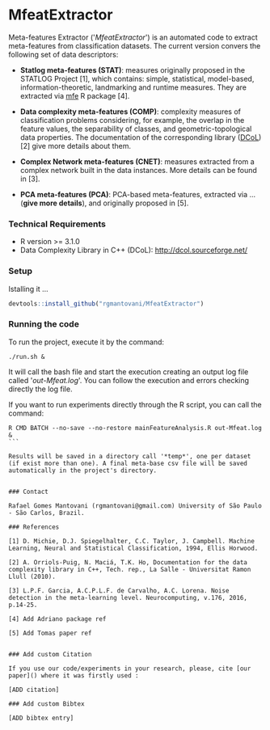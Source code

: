 # MfeatExtractor

Meta-features Extractor ('*MfeatExtractor*') is an automated code to extract meta-features from classification datasets. The current version convers the following set of data descriptors:

* **Statlog meta-features (STAT)**: measures originally proposed in the STATLOG Project [1], which contains: simple, statistical, model-based, information-theoretic, landmarking and runtime measures. They are extracted via [mfe](https://cran.r-project.org/package=mfe) R package [4].

* **Data complexity meta-features (COMP)**: complexity measures of classification problems considering, for example, the overlap in the feature values, the separability of classes, and geometric-topological data properties. The documentation of the corresponding library ([DCoL](http://dcol.sourceforge.net/)) [2] give more details about them.

* **Complex Network meta-features (CNET)**: measures extracted from a complex network built in the data instances. More details can be found in [3]. 

* **PCA meta-features (PCA)**: PCA-based meta-features, extracted via ... (**give more details**), and originally proposed in [5].

### Technical Requirements

* R version >= 3.1.0
* Data Complexity Library in C++ (DCoL): http://dcol.sourceforge.net/ 

### Setup

Istalling it ...

```R
devtools::install_github("rgmantovani/MfeatExtractor")
```

### Running the code

To run the project, execute it by the command:

```
./run.sh &
```

It will call the bash file and start the execution creating an output log file called '*out-Mfeat.log*'. You can follow 
the execution and errors checking directly the log file.

If you want to run experiments directly through the R script, you can call the command:
````
R CMD BATCH --no-save --no-restore mainFeatureAnalysis.R out-Mfeat.log &
```

Results will be saved in a directory call '*temp*', one per dataset (if exist more than one). A final meta-base csv file will be saved automatically in the project's directory.


### Contact

Rafael Gomes Mantovani (rgmantovani@gmail.com) University of São Paulo - São Carlos, Brazil.

### References

[1] D. Michie, D.J. Spiegelhalter, C.C. Taylor, J. Campbell. Machine Learning, Neural and Statistical Classification, 1994, Ellis Horwood.

[2] A. Orriols-Puig, N. Maciá, T.K. Ho, Documentation for the data complexity library in C++, Tech. rep., La Salle - Universitat Ramon Llull (2010).

[3] L.P.F. Garcia, A.C.P.L.F. de Carvalho, A.C. Lorena. Noise detection in the meta-learning level. Neurocomputing, v.176, 2016, p.14-25.

[4] Add Adriano package ref

[5] Add Tomas paper ref


### Add custom Citation

If you use our code/experiments in your research, please, cite [our paper]() where it was firstly used :

[ADD citation]

### Add custom Bibtex 

[ADD bibtex entry]
